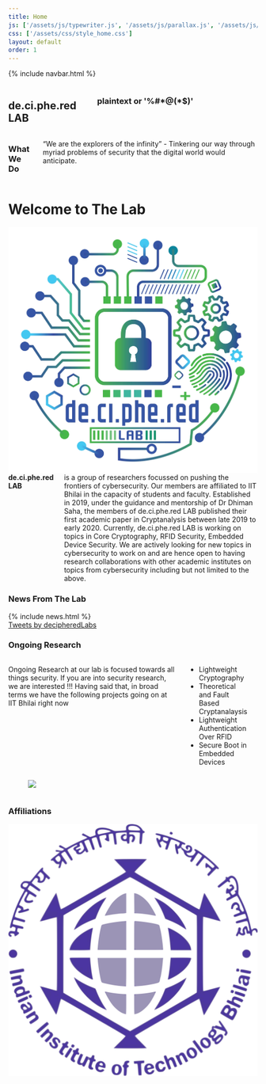 ```yaml
---
title: Home
js: ['/assets/js/typewriter.js', '/assets/js/parallax.js', '/assets/js/twitter-handler.js']
css: ['/assets/css/style_home.css']
layout: default
order: 1
---
```

{% include navbar.html %}
<section class="header">
<div class="row">
    <div class="five columns">
        <h1>de.ci.phe.red<div class="name-small">LAB</div></h1>
        <br>
        <h3 class="heading">plaintext  or <span class="typewriter" >'%#*@(*$)'</span></h3>
    </div>
    <div class="motivation seven columns">
        <h3 class="heading">What We Do</h3>
        <p>
        “We are the explorers of the infinity” - Tinkering our way through myriad problems of security that the digital world would anticipate. 
        </p>
    </div>
</div>            
</section>
<!-- {% include navbar.html %} -->
<div class="row">
    <div class="spacer-small"></div>
</div>
<div class="row">
    <h1>Welcome to The Lab</h1>
    <div class="row">
        <div class="three columns">
            <img width="100%" src="/assets/images/logo.jpg">
        </div>
        <div class="nine columns">
        <b>de.ci.phe.red LAB</b> is a group of researchers focussed on pushing the frontiers of cybersecurity. Our members are affiliated to IIT Bhilai in the capacity of students and faculty. Established in 2019, under the guidance and mentorship of Dr Dhiman Saha, the members of de.ci.phe.red LAB published their first academic paper in Cryptanalysis between late 2019 to early 2020. Currently, de.ci.phe.red LAB is working on topics in Core Cryptography, RFID Security, Embedded Device Security. We are actively looking for new topics in cybersecurity to work on and are hence open to having research collaborations with other academic institutes on topics from cybersecurity including but not limited to the above.
        </div>
    </div>
    
</div>
<div class="spacer-small"></div>
<div class="news row">
    <h3 class="heading">News From The Lab</h3>
    <!-- <div class="half columns">&nbsp;</div> -->
    <div class="intro eight columns">
            {% include news.html %}
            <div class="row">
                <div class="spacer-small"></div>
            </div>
    </div>
    <!-- <div class="one columns">&nbsp;</div>  -->
    <div class="four columns">
        <div style="float:right;">
            <a class="twitter-timeline" data-lang="en" data-width="22em" data-height="50em" data-theme="dark" href="https://twitter.com/decipheredLabs?ref_src=twsrc%5Etfw">Tweets by decipheredLabs</a> <script async src="https://platform.twitter.com/widgets.js" charset="utf-8"></script>
        </div>
        <!-- <img style="float:left;max-width: 100%;" src="https://imgs.xkcd.com/comics/password_strength.png"> -->
    </div>
</div>

<div class="row">
    <h3 class="heading">Ongoing Research</h3>
    <div class="six columns">
        <p>
            Ongoing Research at our lab is focused towards all things security. If you are into security research, we are interested !!!
            Having said that, in broad terms we have the following projects going on at IIT Bhilai right now
            <ul>
                <li>Lightweight Cryptography</li>
                <li>Theoretical and Fault Based Cryptanalaysis</li>
                <li>Lightweight Authentication Over RFID</li>
                <li>Secure Boot in Embedded Devices</li>
            </ul>
        </p>        
    </div>
    <div style="margin-left: 0" class="six columns">
        <figure>
            <img style="float: right; max-width: 100%;" src="https://imgs.xkcd.com/comics/security.png">
            <!-- <figcaption class=""><a href="xkcd.com">Image Taken From the xkcd Comics: Security</a></figcaption> -->
        </figure>
    </div>
</div>

<div class="row">
    <div class="spacer-small"></div>
</div>

<div class="row">
    <h3 class="heading">Affiliations</h3>
    <img class="logo" src="/assets/images/iitbh.png">
</div>
